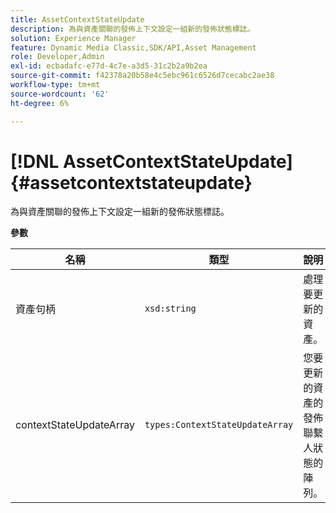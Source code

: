 ```yaml
---
title: AssetContextStateUpdate
description: 為與資產關聯的發佈上下文設定一組新的發佈狀態標誌。
solution: Experience Manager
feature: Dynamic Media Classic,SDK/API,Asset Management
role: Developer,Admin
exl-id: ecbadafc-e77d-4c7e-a3d5-31c2b2a9b2ea
source-git-commit: f42378a20b58e4c5ebc961c6526d7cecabc2ae38
workflow-type: tm+mt
source-wordcount: '62'
ht-degree: 6%

---
```


# [!DNL AssetContextStateUpdate]{#assetcontextstateupdate}

為與資產關聯的發佈上下文設定一組新的發佈狀態標誌。

**參數**

| 名稱 | 類型 | 說明 |
|---|---|---|
| 資產句柄 | `xsd:string` | 處理要更新的資產。 |
| contextStateUpdateArray | `types:ContextStateUpdateArray` | 您要更新的資產的發佈聯繫人狀態的陣列。 |
